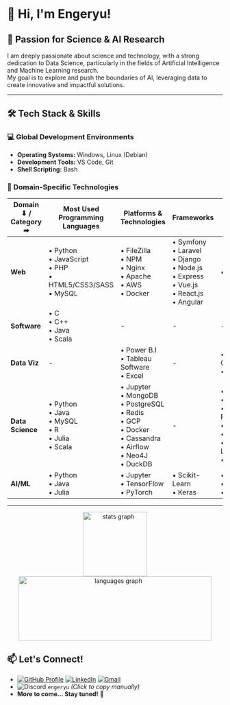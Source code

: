 # 👋 Hi, I'm Engeryu!

## 🔬 Passion for Science & AI Research

I am deeply passionate about science and technology, with a strong dedication to Data Science, particularly in the fields of Artificial Intelligence and Machine Learning research.  
My goal is to explore and push the boundaries of AI, leveraging data to create innovative and impactful solutions.

---

## 🛠️ Tech Stack & Skills

### 💻 Global Development Environments
- **Operating Systems:** Windows, Linux (Debian)  
- **Development Tools:** VS Code, Git  
- **Shell Scripting:** Bash  

### 🧠 Domain-Specific Technologies

| Domain ⬇ / Category ➡ | **Most Used Programming Languages** | **Platforms & Technologies** | **Frameworks** | **Tools** |
|-----------------------|-----------------------------------|----------------------------|---------------|--------|
| **Web**              | • Python  <br> • JavaScript  <br> • PHP  <br> • HTML5/CSS3/SASS  <br> • MySQL | • FileZilla  <br> • NPM  <br> • Nginx  <br> • Apache  <br> • AWS  <br> • Docker | • Symfony  <br> • Laravel  <br> • Django  <br> • Node.js  <br> • Express  <br> • Vue.js  <br> • React.js  <br> • Angular  <br> | • WordPress |
| **Software**         | • C  <br> • C++  <br> • Java  <br> • Scala | - | - | - |
| **Data Viz**         | - | • Power B.I  <br> • Tableau Software  <br> • Excel | - | • Power Query  <br> • Power Pivot |
| **Data Science**     | • Python  <br> • Java  <br> • MySQL  <br> • R  <br> • Julia  <br> • Scala | • Jupyter  <br> • MongoDB  <br> • PostgreSQL  <br> • Redis  <br> • GCP  <br> • Docker  <br> • Cassandra  <br> • Airflow  <br> • Neo4J  <br> • DuckDB | - | • Pandas  <br> • NumPy  <br> • Plotly.Express  <br> • Scipy  <br> • Py(Spark)  <br> • Scikit-Learn  <br> • math |
| **AI/ML**            | • Python  <br> • Java  <br> • Julia | • Jupyter  <br> • TensorFlow  <br> • PyTorch | • Scikit-Learn  <br> • Keras | • Numpy  <br> • Scipy  <br> • math |

---

<div align="center">
  <img src="https://github-readme-stats.vercel.app/api?username=Engeryu&hide_title=false&hide_rank=false&show_icons=true&include_all_commits=true&count_private=true&disable_animations=false&theme=dracula&locale=en&hide_border=false" height="150" alt="stats graph"  />
  <img src="https://github-readme-stats.vercel.app/api/top-langs?username=Engeryu&locale=en&hide_title=false&layout=compact&card_width=320&langs_count=5&theme=dracula&hide_border=false" height="150", width="450" alt="languages graph"  />
</div>

## 📫 Let's Connect!

- [![GitHub Profile](https://img.shields.io/badge/GitHub-Engeryu-100000?style=for-the-badge&logo=github&logoColor=white)](https://github.com/Engeryu) [![LinkedIn](https://img.shields.io/static/v1?message=LinkedIn&logo=linkedin&label=&color=0077B5&logoColor=white&labelColor=&style=for-the-badge)](https://www.linkedin.com/in/angel-gaspard-fauvelle-631111122/) [![Gmail](https://img.shields.io/static/v1?message=Gmail&logo=gmail&label=&color=D14836&logoColor=white&labelColor=&style=for-the-badge)](mailto:angel.proworkspace@gmail.com)
- ![Discord](https://img.shields.io/static/v1?message=Discord&logo=discord&label=&color=7289DA&logoColor=white&labelColor=&style=for-the-badge) `engeryu` *(Click to copy manually)*
- **More to come... Stay tuned!** 🚀  
